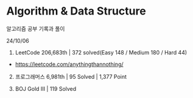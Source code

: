 # Algorithm & Data Structure

알고리즘 공부 기록과 풀이

24/10/06

1. LeetCode 206,683th | 372 solved(Easy 148 / Medium 180 / Hard 44)
- https://leetcode.com/anythingthannothing/

2. 프로그래머스 6,981th | 95 Solved | 1,377 Point

3. BOJ Gold III | 119 Solved
